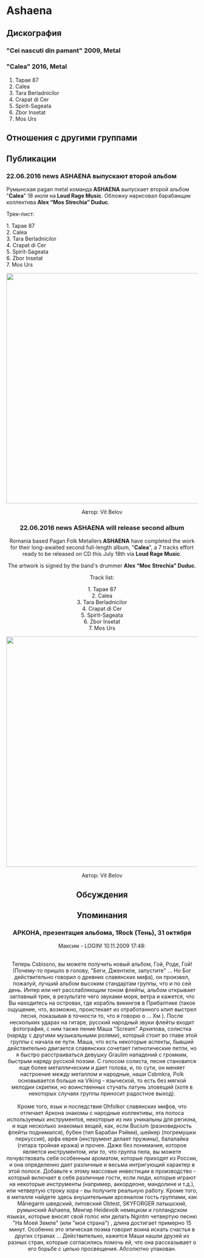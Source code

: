 # Ashaena



## Дискография

### "Cei nascuti din pamant" 2009, Metal



### "Calea" 2016, Metal

1. Tapae 87
2. Calea
3. Tara Berladnicilor
4. Crapat di Cer
5. Spirit-Sageata
6. Zbor Insetat
7. Mos Urs


## Отношения с другими группами


## Публикации

### 22.06.2016 news ASHAENA выпускают второй альбом

<p>Румынская pagan metal команда<strong> ASHAENA</strong> выпускает второй альбом "<strong>Calea</strong>" 18 июля на<strong> Loud Rage Music</strong>. Обложку нарисовал барабанщик коллектива<strong>&nbsp;Alex “Mos Strechia” Duduc</strong>.</p><p>Трек-лист:</p><p>1. Tapae 87<br>2. Calea<br>3. Tara Berladnicilor<br>4. Crapat di Cer<br>5. Spirit-Sageata<br>6. Zbor Insetat<br>7. Mos Urs</p><p><center><img width="600" height="605" src="/images/news_rus/2016.06/29438.jpg" border="0"></p>
Автор: Vit Belov

### 22.06.2016 news ASHAENA will release second album

<p>Romania based Pagan Folk Metallers<strong> ASHAENA</strong> have completed the work for their long-awaited second full-length album, "<strong>Calea</strong>", a 7 tracks effort ready to be released on CD this July 18th via <strong>Loud Rage Music</strong>.</p><p>The artwork is signed by the band's drummer <strong>Alex “Moє Strechia” Duduc</strong>.</p><p>Track list:</p><p>1. Tapae 87<br>2. Calea<br>3. Tara Berladnicilor<br>4. Crapat di Cer<br>5. Spirit-Sageata<br>6. Zbor Insetat<br>7. Mos Urs</p><p><center><img width="600" height="605" src="/images/news_rus/2016.06/29438.jpg" border="0"><p></p></center>
Автор: Vit Belov


## Обсуждения


## Упоминания

### АРКОНА, презентация альбома, 1Rock (Тень), 31 октября

Максим - LOGIN! 10.11.2009 17:48:
<DIV CLASS="quote"><BR>Теперь Csbissno, вы можете получить новый альбом, Гой, Роде, Гой! (Почему-то пришло в голову, "Беги, Джентиле, запустите" ... Но Бог действительно говорил о древних славянских мифа), он произвел, пожалуй, лучший альбом высоким стандартам группы, что и по сей день. Интер или нет расслабляющим тоном флейты, альбом открывает заглавный трек, в результате чего звуками моря, ветра и кажется, что Вы находитесь на островах, где корабль викингов в Прибалтике (такое ощущение, что, возможно, проистекает из отработанного клип выстрел песня, показывая в точности то, что я говорю о ... Хм ). После нескольких ударах на гитаре, русский народный звуки флейты входит фотография, с ним также пение Маша "Scream" Архипова, солистка (наряду с другими музыкальными ролями), который стоит во главе этой группы с начала ее пути. Маша, что есть некоторые аспекты, бывший действительно двигается славянских сочетает гипнотические петли, но я быстро расстраиваться девушку Graulim нападений с громким, быстрым наряду русской поэзии. С голосом солиста, песня становится еще более металлическим и дает голова, и, по сути, он меняет настроение между металлом и народные, наши Csbmkra, Polk основывается больше на Viking - языческой, то есть без мягкой мелодии скрипки, но воинственных стучать латунь зловещий (хотя в некоторых случаях группы приносит радостное выход). <BR><BR>Кроме того, язык и последствия Ohfolkor славянских мифов, что отличает Аркона знакомы с народные коллективы, эта полоса используемых инструментов, некоторые из них уникальны для региона, и еще несколько знакомых вещей, как, если Bucium (разновидность флейты поднимался), бубен (тип Барабан Рэйми), шейкер (погремушки перкуссия), арфа еврея (инструмент делает пружины), балалайка (гитара тройная кража) и прочее. Даже без понимания, которое является инструментом, или то, что группа пела, вы можете почувствовать себя особенным ароматом, которые приходят из России, и она определенно дает различные и весьма интригующий характер в этой полосе. Добавьте к этому массовые инвестиции в производство - который включает в себя различные гости, если люди, которые играют на некоторые инструменты (например, аккордеоне, мандолине и т.д.), или четвертую строку хора - вы получите реальную работу. Кроме того, в металле найдете здесь внушительным арсеналом гость группами, как M&#229;negarm шведский, литовский Obtest, SKYFORGER латышский, румынский Ashaena, Менгир Heidevolk немецком и голландском языках, которые вносят свой голос или делать Ngintm четвертую песню "На Моей Земле" (или "моя страна") , длина достигает примерно 15 минут. Особенно это эпическая поэма говорит воина искать счастья в других странах ... Действительно, кажется Маши нашли друзей из разных стран, которые согласились помочь ей, что она рассказывает о его борьбе с целью просвещения. Абсолютно упакован. <BR></DIV><BR>

